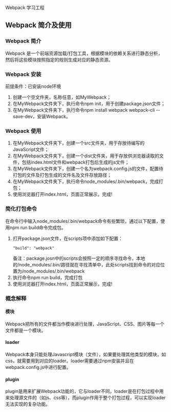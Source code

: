 Webpack 学习工程

## Webpack 简介及使用

### Webpack 简介
Webpack 是一个前端资源加载/打包工具，根据模块的依赖关系进行静态分析，然后将这些模块按照指定的规则生成对应的静态资源。

### Webpack 安装
前提条件：已安装node环境
1. 创建一个空文件夹，名称任意，如MyWebpack；
2. 在MyWebpack文件夹下，执行命令npm init，用于创建package.json文件；
3. 在MyWebpack文件夹下，执行命令npm install webpack webpack-cli --save-dev，安装Webpack。

### Webpack 使用
1. 在MyWebpack文件夹下，创建一个src文件夹，用于存放待编写的JavaScript文件；
2. 在MyWebpack文件夹下，创建一个dist文件夹，用于存放供浏览器读取的文件，包括index.html文件和webpack打包后生成的js文件；
3. 在MyWebpack文件夹下，创建一个名为webpack.config.js的文件，配置待打包的文件及打包生成的文件名及文件存放路径；
4. 在MyWebpack文件夹下，执行命令node_modules/.bin/webpack，完成打包；
5. 使用浏览器打开index.html，页面正常展示，完成!

### 简化打包命令
在命令行中输入node_modules/.bin/webpack命令有些繁琐，通过以下配置，使用npm run build命令完成包。
1. 打开package.json文件，在scripts项中添加如下配置：
    ```
    "build": "webpack"
    ```
   备注：package.josn中的scripts会按照一定的顺序寻找命令，本地的/node_modules/.bin/路径就在寻找清单中，此处scripts找到命令的对应位置为/node_modules/.bin/webpack
2. 执行命令npm run build，完成打包
3. 使用浏览器打开index.html，页面正常展示，完成!

### 概念解释
#### 模块
Webpack把所有的文件都当作模块进行处理，JavaScript、CSS、图片等每一个文件都是一个模块。

#### loader
Webpack本身只能处理Javascript模块（文件），如果要处理其他类型的模块，如css，就需要用到对应的loader。loader需要通过npm安装并且在webpack.config.js中进行配置。

#### plugin
plugin是用来扩展Webpack功能的，它与loader不同，loader是在打包过程中用来处理源文件的（如js、css等），而plugin作用于整个打包过程，可以实现loader无法实现的复杂功能。